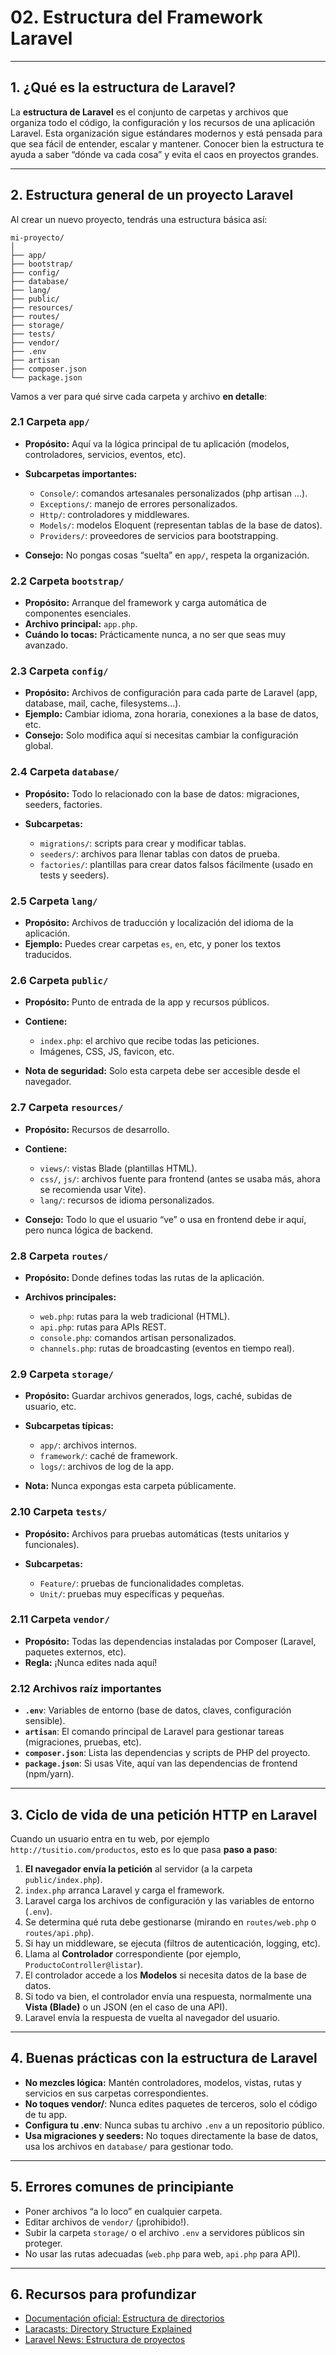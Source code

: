 # 02. Estructura del Framework Laravel

---

## 1. ¿Qué es la estructura de Laravel?

La **estructura de Laravel** es el conjunto de carpetas y archivos que organiza todo el código, la configuración y los recursos de una aplicación Laravel. Esta organización sigue estándares modernos y está pensada para que sea fácil de entender, escalar y mantener. Conocer bien la estructura te ayuda a saber “dónde va cada cosa” y evita el caos en proyectos grandes.

---

## 2. Estructura general de un proyecto Laravel

Al crear un nuevo proyecto, tendrás una estructura básica así:

```
mi-proyecto/
│
├── app/
├── bootstrap/
├── config/
├── database/
├── lang/
├── public/
├── resources/
├── routes/
├── storage/
├── tests/
├── vendor/
├── .env
├── artisan
├── composer.json
└── package.json
```

Vamos a ver para qué sirve cada carpeta y archivo **en detalle**:

### 2.1 Carpeta `app/`

* **Propósito:** Aquí va la lógica principal de tu aplicación (modelos, controladores, servicios, eventos, etc).
* **Subcarpetas importantes:**

  * `Console/`: comandos artesanales personalizados (php artisan ...).
  * `Exceptions/`: manejo de errores personalizados.
  * `Http/`: controladores y middlewares.
  * `Models/`: modelos Eloquent (representan tablas de la base de datos).
  * `Providers/`: proveedores de servicios para bootstrapping.
* **Consejo:** No pongas cosas “suelta” en `app/`, respeta la organización.

### 2.2 Carpeta `bootstrap/`

* **Propósito:** Arranque del framework y carga automática de componentes esenciales.
* **Archivo principal:** `app.php`.
* **Cuándo lo tocas:** Prácticamente nunca, a no ser que seas muy avanzado.

### 2.3 Carpeta `config/`

* **Propósito:** Archivos de configuración para cada parte de Laravel (app, database, mail, cache, filesystems…).
* **Ejemplo:** Cambiar idioma, zona horaria, conexiones a la base de datos, etc.
* **Consejo:** Solo modifica aquí si necesitas cambiar la configuración global.

### 2.4 Carpeta `database/`

* **Propósito:** Todo lo relacionado con la base de datos: migraciones, seeders, factories.
* **Subcarpetas:**

  * `migrations/`: scripts para crear y modificar tablas.
  * `seeders/`: archivos para llenar tablas con datos de prueba.
  * `factories/`: plantillas para crear datos falsos fácilmente (usado en tests y seeders).

### 2.5 Carpeta `lang/`

* **Propósito:** Archivos de traducción y localización del idioma de la aplicación.
* **Ejemplo:** Puedes crear carpetas `es`, `en`, etc, y poner los textos traducidos.

### 2.6 Carpeta `public/`

* **Propósito:** Punto de entrada de la app y recursos públicos.
* **Contiene:**

  * `index.php`: el archivo que recibe todas las peticiones.
  * Imágenes, CSS, JS, favicon, etc.
* **Nota de seguridad:** Solo esta carpeta debe ser accesible desde el navegador.

### 2.7 Carpeta `resources/`

* **Propósito:** Recursos de desarrollo.
* **Contiene:**

  * `views/`: vistas Blade (plantillas HTML).
  * `css/`, `js/`: archivos fuente para frontend (antes se usaba más, ahora se recomienda usar Vite).
  * `lang/`: recursos de idioma personalizados.
* **Consejo:** Todo lo que el usuario “ve” o usa en frontend debe ir aquí, pero nunca lógica de backend.

### 2.8 Carpeta `routes/`

* **Propósito:** Donde defines todas las rutas de la aplicación.
* **Archivos principales:**

  * `web.php`: rutas para la web tradicional (HTML).
  * `api.php`: rutas para APIs REST.
  * `console.php`: comandos artisan personalizados.
  * `channels.php`: rutas de broadcasting (eventos en tiempo real).

### 2.9 Carpeta `storage/`

* **Propósito:** Guardar archivos generados, logs, caché, subidas de usuario, etc.
* **Subcarpetas típicas:**

  * `app/`: archivos internos.
  * `framework/`: caché de framework.
  * `logs/`: archivos de log de la app.
* **Nota:** Nunca expongas esta carpeta públicamente.

### 2.10 Carpeta `tests/`

* **Propósito:** Archivos para pruebas automáticas (tests unitarios y funcionales).
* **Subcarpetas:**

  * `Feature/`: pruebas de funcionalidades completas.
  * `Unit/`: pruebas muy específicas y pequeñas.

### 2.11 Carpeta `vendor/`

* **Propósito:** Todas las dependencias instaladas por Composer (Laravel, paquetes externos, etc).
* **Regla:** ¡Nunca edites nada aquí!

### 2.12 Archivos raíz importantes

* **`.env`**: Variables de entorno (base de datos, claves, configuración sensible).
* **`artisan`**: El comando principal de Laravel para gestionar tareas (migraciones, pruebas, etc).
* **`composer.json`**: Lista las dependencias y scripts de PHP del proyecto.
* **`package.json`**: Si usas Vite, aquí van las dependencias de frontend (npm/yarn).

---

## 3. Ciclo de vida de una petición HTTP en Laravel

Cuando un usuario entra en tu web, por ejemplo `http://tusitio.com/productos`, esto es lo que pasa **paso a paso**:

1. **El navegador envía la petición** al servidor (a la carpeta `public/index.php`).
2. `index.php` arranca Laravel y carga el framework.
3. Laravel carga los archivos de configuración y las variables de entorno (`.env`).
4. Se determina qué ruta debe gestionarse (mirando en `routes/web.php` o `routes/api.php`).
5. Si hay un middleware, se ejecuta (filtros de autenticación, logging, etc).
6. Llama al **Controlador** correspondiente (por ejemplo, `ProductoController@listar`).
7. El controlador accede a los **Modelos** si necesita datos de la base de datos.
8. Si todo va bien, el controlador envía una respuesta, normalmente una **Vista (Blade)** o un JSON (en el caso de una API).
9. Laravel envía la respuesta de vuelta al navegador del usuario.

---

## 4. Buenas prácticas con la estructura de Laravel

* **No mezcles lógica:** Mantén controladores, modelos, vistas, rutas y servicios en sus carpetas correspondientes.
* **No toques vendor/**: Nunca edites paquetes de terceros, solo el código de tu app.
* **Configura tu .env**: Nunca subas tu archivo `.env` a un repositorio público.
* **Usa migraciones y seeders:** No toques directamente la base de datos, usa los archivos en `database/` para gestionar todo.

---

## 5. Errores comunes de principiante

* Poner archivos “a lo loco” en cualquier carpeta.
* Editar archivos de `vendor/` (¡prohibido!).
* Subir la carpeta `storage/` o el archivo `.env` a servidores públicos sin proteger.
* No usar las rutas adecuadas (`web.php` para web, `api.php` para API).

---

## 6. Recursos para profundizar

* [Documentación oficial: Estructura de directorios](https://laravel.com/docs/structure)
* [Laracasts: Directory Structure Explained](https://laracasts.com/series/laravel-8-from-scratch/episodes/2)
* [Laravel News: Estructura de proyectos](https://laravel-news.com/your-laravel-project-structure)